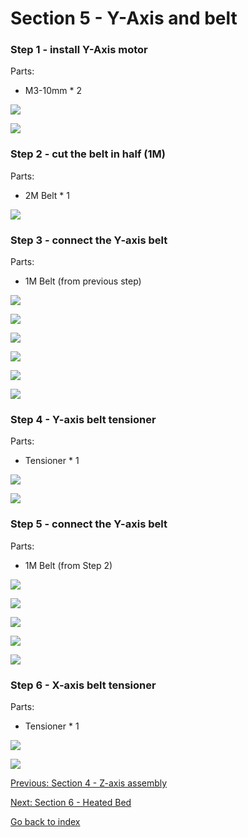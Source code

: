 # Section 5 - Y-Axis and belt

### Step 1 - install Y-Axis motor

Parts:
- M3-10mm * 2

![](https://raw.githubusercontent.com/MincheeLab/MakeYourOwn3DPrinter/master/images/IMAG2153.jpg)

![](https://raw.githubusercontent.com/MincheeLab/MakeYourOwn3DPrinter/master/images/IMAG2154.jpg)

### Step 2 - cut the belt in half (1M)

Parts:
- 2M Belt  * 1 

![](https://raw.githubusercontent.com/MincheeLab/MakeYourOwn3DPrinter/master/images/IMG_20141028_153745.jpg)

### Step 3 - connect the Y-axis belt

Parts:
- 1M Belt (from previous step)

![](https://raw.githubusercontent.com/MincheeLab/MakeYourOwn3DPrinter/master/images/IMAG2155.jpg)

![](https://raw.githubusercontent.com/MincheeLab/MakeYourOwn3DPrinter/master/images/IMAG2156.jpg)

![](https://raw.githubusercontent.com/MincheeLab/MakeYourOwn3DPrinter/master/images/IMAG2157.jpg)

![](https://raw.githubusercontent.com/MincheeLab/MakeYourOwn3DPrinter/master/images/IMAG2158.jpg)

![](https://raw.githubusercontent.com/MincheeLab/MakeYourOwn3DPrinter/master/images/IMAG2159.jpg)

![](https://raw.githubusercontent.com/MincheeLab/MakeYourOwn3DPrinter/master/images/IMAG2160.jpg)

### Step 4 - Y-axis belt tensioner

Parts:
- Tensioner * 1

![](https://raw.githubusercontent.com/MincheeLab/MakeYourOwn3DPrinter/master/images/IMG_20141029_103534.jpg)

![](https://raw.githubusercontent.com/MincheeLab/MakeYourOwn3DPrinter/master/images/IMG_20141029_103952.jpg)

### Step 5 - connect the Y-axis belt

Parts:
- 1M Belt (from Step 2)

![](https://raw.githubusercontent.com/MincheeLab/MakeYourOwn3DPrinter/master/images/IMAG2143.jpg)

![](https://raw.githubusercontent.com/MincheeLab/MakeYourOwn3DPrinter/master/images/IMAG2144.jpg)

![](https://raw.githubusercontent.com/MincheeLab/MakeYourOwn3DPrinter/master/images/IMAG2145.jpg)

![](https://raw.githubusercontent.com/MincheeLab/MakeYourOwn3DPrinter/master/images/IMAG2148.jpg)

![](https://raw.githubusercontent.com/MincheeLab/MakeYourOwn3DPrinter/master/images/IMAG2152.jpg)

### Step 6 - X-axis belt tensioner

Parts:
-  Tensioner * 1

![](https://raw.githubusercontent.com/MincheeLab/MakeYourOwn3DPrinter/master/images/IMG_20141029_103816.jpg)

![](https://raw.githubusercontent.com/MincheeLab/MakeYourOwn3DPrinter/master/images/IMG_20141029_105041.jpg)

[Previous: Section 4 - Z-axis assembly](s4-zaxis-assembly.md)

[Next: Section 6 - Heated Bed](s6-heated-bed.md)

[Go back to index](index.md)